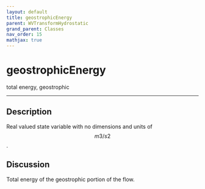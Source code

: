 ```yaml
---
layout: default
title: geostrophicEnergy
parent: WVTransformHydrostatic
grand_parent: Classes
nav_order: 15
mathjax: true
---
```


#  geostrophicEnergy

total energy, geostrophic


---

## Description
Real valued state variable with no dimensions and units of $$m3/s2$$.

## Discussion

Total energy of the geostrophic portion of the flow.

